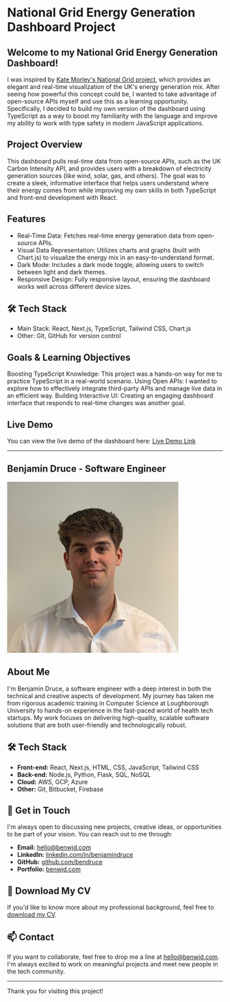 # National Grid Energy Generation Dashboard Project

## Welcome to my National Grid Energy Generation Dashboard!

I was inspired by [Kate Morley's National Grid project](https://grid.iamkate.com/), which provides an elegant and real-time visualization of the UK's energy generation mix. After seeing how powerful this concept could be, I wanted to take advantage of open-source APIs myself and use this as a learning opportunity. Specifically, I decided to build my own version of the dashboard using TypeScript as a way to boost my familiarity with the language and improve my ability to work with type safety in modern JavaScript applications.

## Project Overview

This dashboard pulls real-time data from open-source APIs, such as the UK Carbon Intensity API, and provides users with a breakdown of electricity generation sources (like wind, solar, gas, and others). The goal was to create a sleek, informative interface that helps users understand where their energy comes from while improving my own skills in both TypeScript and front-end development with React.

## Features

- Real-Time Data: Fetches real-time energy generation data from open-source APIs.
- Visual Data Representation: Utilizes charts and graphs (built with Chart.js) to visualize the energy mix in an easy-to-understand format.
- Dark Mode: Includes a dark mode toggle, allowing users to switch between light and dark themes.
- Responsive Design: Fully responsive layout, ensuring the dashboard works well across different device sizes.

## 🛠️ Tech Stack

- Main Stack: React, Next.js, TypeScript, Tailwind CSS, Chart.js
- Other: Git, GitHub for version control

## Goals & Learning Objectives

Boosting TypeScript Knowledge: This project was a hands-on way for me to practice TypeScript in a real-world scenario.
Using Open APIs: I wanted to explore how to effectively integrate third-party APIs and manage live data in an efficient way.
Building Interactive UI: Creating an engaging dashboard interface that responds to real-time changes was another goal.

## Live Demo

You can view the live demo of the dashboard here: [Live Demo Link](https://grid.benwjd.com/)

---

## Benjamin Druce - Software Engineer

![Benjamin Druce](public/images/headshot-bd.jpeg)

## About Me

I'm Benjamin Druce, a software engineer with a deep interest in both the technical and creative aspects of development. My journey has taken me from rigorous academic training in Computer Science at Loughborough University to hands-on experience in the fast-paced world of health tech startups. My work focuses on delivering high-quality, scalable software solutions that are both user-friendly and technologically robust.

## 🛠️ Tech Stack

- **Front-end:** React, Next.js, HTML, CSS, JavaScript, Tailwind CSS
- **Back-end:** Node.js, Python, Flask, SQL, NoSQL
- **Cloud:** AWS, GCP, Azure
- **Other:** Git, Bitbucket, Firebase

## 💬 Get in Touch

I'm always open to discussing new projects, creative ideas, or opportunities to be part of your vision. You can reach out to me through:

- **Email:** [hello@benwjd.com](mailto:hello@benwjd.com)
- **LinkedIn:** [linkedin.com/in/benjamindruce](https://linkedin.com/in/benjamindruce)
- **GitHub:** [github.com/bendruce](https://github.com/bendruce)
- **Portfolio:** [benwjd.com](https://benwjd.com)

## 📄 Download My CV

If you'd like to know more about my professional background, feel free to [download my CV](https://benwjd.com/files/Benjamin%20Druce%20CV.pdf).

## 📫 Contact

If you want to collaborate, feel free to drop me a line at [hello@benwjd.com](mailto:hello@benwjd.com). I'm always excited to work on meaningful projects and meet new people in the tech community.

---

Thank you for visiting this project!
